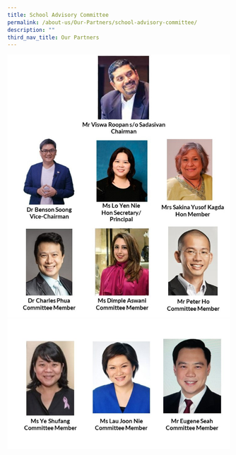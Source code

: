 ```yaml
---
title: School Advisory Committee
permalink: /about-us/Our-Partners/school-advisory-committee/
description: ""
third_nav_title: Our Partners
---
```



![](/images/Advisory%20Comm%20(2).jpeg)
![](/images/Advisory%20Comm%20(1).jpeg)